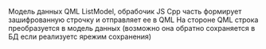 Модель данных QML ListModel, обрабочик JS
Cpp  часть формирует зашифрованную строчку и отправляет ее в QML
На стороне QML строка преобразуется в модель данных 
(возможно она обратно сохраняется в БД если реализуетс ярежим сохранения) 
